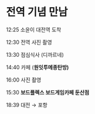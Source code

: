 # 전역 기념 만남

12:25 소윤이 대전역 도착

12:30 전역 사진 촬영

13:30 점심식사 (디까르네)

14:40 카페 (**원잇투메종탄방)**

16:00 사진 촬영

15:30 **보드플렉스 보드게임카페 둔산점**

18:39 대전 → 포항